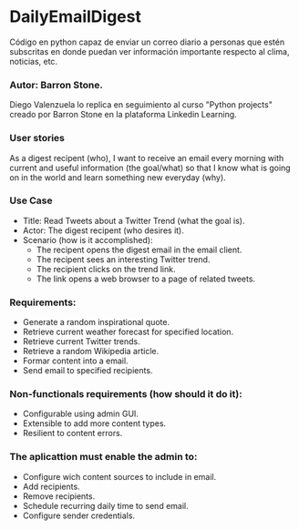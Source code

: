 # DailyEmailDigest
Código en python capaz de enviar un correo diario a personas que estén subscritas en donde puedan ver información importante respecto al clima, noticias, etc.

### Autor: Barron Stone.

Diego Valenzuela lo replica en seguimiento al curso "Python projects" creado por Barron Stone en la plataforma Linkedin Learning.

### User stories
As a digest recipent (who), I want to receive an email every morning with current and useful information (the goal/what) so that I know what is going on in the world and learn something new everyday (why).

### Use Case
- Title: Read Tweets about a Twitter Trend (what the goal is).
- Actor: The digest recipent (who desires it).
- Scenario (how is it accomplished):
  - The recipent opens the digest email in the email client.
  - The recipent sees an interesting Twitter trend.
  - The recipient clicks on the trend link.
  - The link opens a web browser to a page of related tweets.
  
### Requirements: 
  - Generate a random inspirational quote.
  - Retrieve current weather forecast for specified location.
  - Retrieve current Twitter trends.
  - Retrieve a random Wikipedia article.
  - Formar content into a email.
  - Send email to specified recipients.

### Non-functionals requirements (how should it do it):
- Configurable using admin GUI.
- Extensible to add more content types.
- Resilient to content errors.

### The aplicattion must enable the admin to:
- Configure wich content sources to include in email.
- Add recipients.
- Remove recipients.
- Schedule recurring daily time to send email.
- Configure sender credentials.
  
